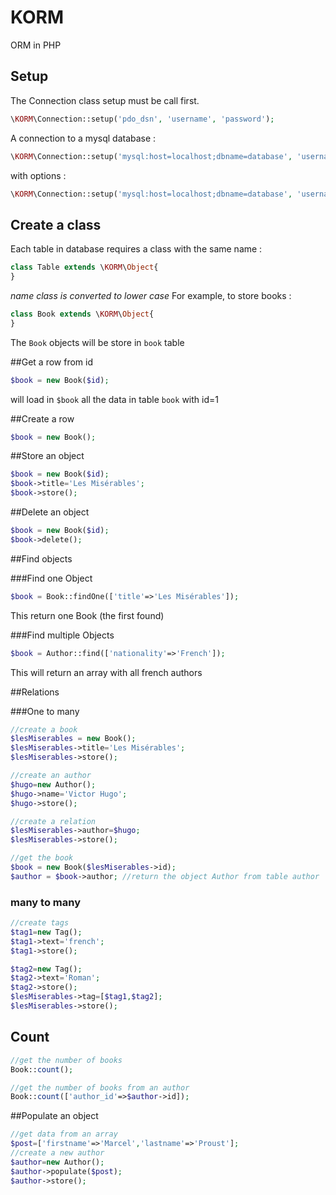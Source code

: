 # KORM
ORM in PHP


## Setup

The Connection class setup must be call first.

``` php
\KORM\Connection::setup('pdo_dsn', 'username', 'password');
```

A connection to a mysql database :

``` php
\KORM\Connection::setup('mysql:host=localhost;dbname=database', 'username', 'password');
```

with options :

``` php
\KORM\Connection::setup('mysql:host=localhost;dbname=database', 'username', 'password', array(\PDO::MYSQL_ATTR_INIT_COMMAND => 'SET NAMES \'UTF8\''));
```

## Create a class

Each table in database requires a class with the same name :

``` php
class Table extends \KORM\Object{
}
```

_name class is converted to lower case_
For example, to store books :

``` php
class Book extends \KORM\Object{
}
```

The `Book` objects will be store in `book` table

##Get a row from id

``` php
$book = new Book($id);
```

will load in `$book` all the data in table `book` with id=1

##Create a row

``` php
$book = new Book();
```

##Store an object

``` php
$book = new Book($id);
$book->title='Les Misérables';
$book->store();
```

##Delete an object

``` php
$book = new Book($id);
$book->delete();
```

##Find objects

###Find one Object

``` php
$book = Book::findOne(['title'=>'Les Misérables']);
```

This return one Book (the first found)

###Find multiple Objects

``` php
$book = Author::find(['nationality'=>'French']);
```

This will return an array with all french authors

##Relations

###One to many

``` php
//create a book
$lesMiserables = new Book();
$lesMiserables->title='Les Misérables';
$lesMiserables->store();

//create an author
$hugo=new Author();
$hugo->name='Victor Hugo';
$hugo->store();

//create a relation
$lesMiserables->author=$hugo;
$lesMiserables->store();

//get the book
$book = new Book($lesMiserables->id);
$author = $book->author; //return the object Author from table author
```

### many to many

``` php
//create tags
$tag1=new Tag();
$tag1->text='french';
$tag1->store();

$tag2=new Tag();
$tag2->text='Roman';
$tag2->store();
$lesMiserables->tag=[$tag1,$tag2];
$lesMiserables->store();
```

## Count

``` php
//get the number of books
Book::count();

//get the number of books from an author
Book::count(['author_id'=>$author->id]);
```

##Populate an object

``` php
//get data from an array
$post=['firstname'=>'Marcel','lastname'=>'Proust'];
//create a new author
$author=new Author();
$author->populate($post);
$author->store();
```